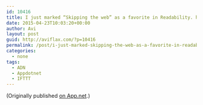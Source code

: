 ```yaml
---
id: 10416
title: I just marked “Skipping the web” as a favorite in Readability. http://www.readability.com/articles/iek5wii1
date: 2015-04-23T10:03:20+00:00
author: Avi
layout: post
guid: http://aviflax.com/?p=10416
permalink: /post/i-just-marked-skipping-the-web-as-a-favorite-in-readability-httpwww-readability-comarticlesiek5wii1/
categories:
  - none
tags:
  - ADN
  - Appdotnet
  - IFTTT
---
```

(Originally published [on App.net](http://alpha.app.net/aviflax/post/58257356).)